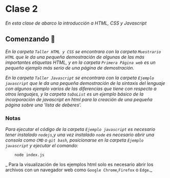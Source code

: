 # Clase 2
_En esta clase de abarco la introducción a HTML, CSS y Javascript_

## Comenzando 🚀

_En la carpeta `Taller HTML y CSS` se encontrara con la carpeta `Muestrario HTML` que le da una pequeña demostración de algunas de las más importantes etiquetas HTML, y en la carpeta `Primera Página web` es un pequeño ejemplo más serio de una página de demostración._

_En la carpeta `Taller Javascript` se encontrara con la carpeta `Ejemplo javascript` que le da una pequeña demostración de la sintaxis del lenguaje con algunos ejemplo varios de las diferencias que tiene con respecto a otros lenguajes, y la carpeta `toDoList` es un ejemplo básico de la incorporación de javascript en html para la creación de una pequeña página sobre una 'lista de deberes'._

### Notas
_Para ejecutar el código de la carpeta `Ejemplo javascript` es necesario tener instalado `nodejs`,y una vez instalado `node` es necesario abrir una consola como `CMD` o `git bash`, posicionarse en la carpeta `Ejemplo javascript` y ejecutar el comando:_

```console
    node index.js
```

_ Para la visualización de los ejemplos html solo es necesario abrir los archivos con un navegador web como `Google Chrome`,`Firefox` o `Edge`._

